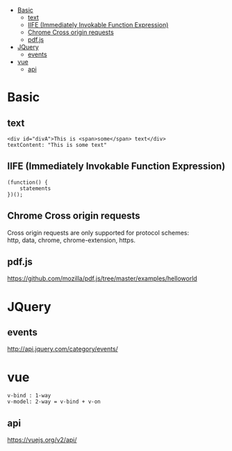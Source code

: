 <!-- TOC -->

- [Basic](#basic)
    - [text](#text)
    - [IIFE (Immediately Invokable Function Expression)](#iife-immediately-invokable-function-expression)
    - [Chrome Cross origin requests](#chrome-cross-origin-requests)
    - [pdf.js](#pdfjs)
- [JQuery](#jquery)
    - [events](#events)
- [vue](#vue)
    - [api](#api)

<!-- /TOC -->

# Basic

## text
    <div id="divA">This is <span>some</span> text</div>
    textContent: "This is some text"

## IIFE (Immediately Invokable Function Expression)
    (function() {
        statements
    })();

## Chrome Cross origin requests
Cross origin requests are only supported for protocol schemes:  
http, data, chrome, chrome-extension, https.

## pdf.js
https://github.com/mozilla/pdf.js/tree/master/examples/helloworld

# JQuery
## events
http://api.jquery.com/category/events/

# vue

    v-bind : 1-way
    v-model: 2-way = v-bind + v-on

## api
https://vuejs.org/v2/api/